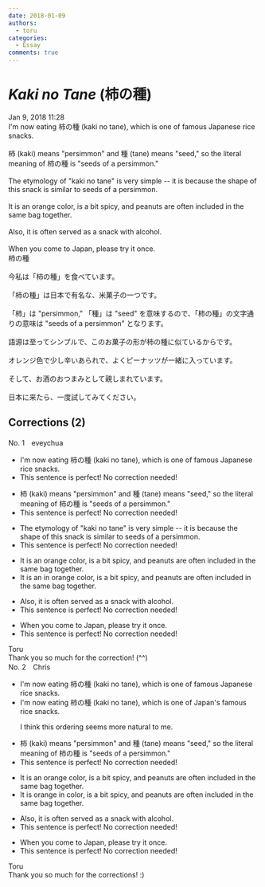 ```yaml
---
date: 2018-01-09
authors:
  - toru
categories:
  - Essay
comments: true
---
```


# <strong><em>Kaki no Tane</strong></em> (柿の種)
<div class="date">Jan 9, 2018 11:28</div>
<div id="post"><div id="body_show_ori">
I'm now eating 柿の種 (kaki no tane), which is one of famous Japanese rice snacks.<br/><br/>柿 (kaki) means "persimmon" and 種 (tane) means "seed," so the literal meaning of 柿の種 is "seeds of a persimmon."<br/><br/>The etymology of "kaki no tane" is very simple -- it is because the shape of this snack is similar to seeds of a persimmon.<br/><br/>It is an orange color, is a bit spicy, and peanuts are often included in the same bag together.<br/><br/>Also, it is often served as a snack with alcohol.<br/><br/>When you come to Japan, please try it once.
</div></div>

<!-- more -->

<div id="post_ja"><div id="body_show_mo">
柿の種<br/><br/>今私は「柿の種」を食べています。<br/><br/>「柿の種」は日本で有名な、米菓子の一つです。<br/><br/>「柿」は "persimmon," 「種」は "seed" を意味するので、「柿の種」の文字通りの意味は "seeds of a persimmon" となります。<br/><br/>語源は至ってシンプルで、このお菓子の形が柿の種に似ているからです。<br/><br/>オレンジ色で少し辛いあられで、よくピーナッツが一緒に入っています。<br/><br/>そして、お酒のおつまみとして親しまれています。<br/><br/>日本に来たら、一度試してみてください。
</div></div>

## Corrections (2)
<div id="block"><div class="first_name"> No. 1　<span class="just_name">eveychua</span></div><div id="block2">
<ul class="correction_field">
<li class="incorrect">I'm now eating 柿の種 (kaki no tane), which is one of famous Japanese rice snacks.</li>
<li class="corrected perfect">This sentence is perfect! No correction needed!</li>
</ul>
<ul class="correction_field">
<li class="incorrect">柿 (kaki) means "persimmon" and 種 (tane) means "seed," so the literal meaning of 柿の種 is "seeds of a persimmon."</li>
<li class="corrected perfect">This sentence is perfect! No correction needed!</li>
</ul>
<ul class="correction_field">
<li class="incorrect">The etymology of "kaki no tane" is very simple -- it is because the shape of this snack is similar to seeds of a persimmon.</li>
<li class="corrected perfect">This sentence is perfect! No correction needed!</li>
</ul>
<ul class="correction_field">
<li class="incorrect">It is an orange color, is a bit spicy, and peanuts are often included in the same bag together.</li>
<li class="corrected correct">
It is <span class="sline">an</span> in orange color, <span class="sline">is </span>a bit spicy, and peanuts are often included in the same bag together.
</li>
</ul>
<ul class="correction_field">
<li class="incorrect">Also, it is often served as a snack with alcohol.</li>
<li class="corrected perfect">This sentence is perfect! No correction needed!</li>
</ul>
<ul class="correction_field">
<li class="incorrect">When you come to Japan, please try it once.</li>
<li class="corrected perfect">This sentence is perfect! No correction needed!</li>
</ul>
</div><div class="name"><span class="just_name">Toru</span><br>
Thank you so much for the correction! (^^)
</div>
</div>
<div id="block"><div class="first_name"> No. 2　<span class="just_name">Chris</span></div><div id="block2">
<ul class="correction_field">
<li class="incorrect">I'm now eating 柿の種 (kaki no tane), which is one of famous Japanese rice snacks.</li>
<li class="corrected correct">
I'm now eating 柿の種 (kaki no tane), which is one of <span class="f_blue">Japan's famous </span>rice snacks.
<p class="correction_comment">I think this ordering seems more natural to me.</p>
</li>
</ul>
<ul class="correction_field">
<li class="incorrect">柿 (kaki) means "persimmon" and 種 (tane) means "seed," so the literal meaning of 柿の種 is "seeds of a persimmon."</li>
<li class="corrected perfect">This sentence is perfect! No correction needed!</li>
</ul>
<ul class="correction_field">
<li class="incorrect">It is an orange color, is a bit spicy, and peanuts are often included in the same bag together.</li>
<li class="corrected correct">
It is<span class="f_blue"> orange in</span> color, is a bit spicy, and peanuts are often included in the same bag together.
</li>
</ul>
<ul class="correction_field">
<li class="incorrect">Also, it is often served as a snack with alcohol.</li>
<li class="corrected perfect">This sentence is perfect! No correction needed!</li>
</ul>
<ul class="correction_field">
<li class="incorrect">When you come to Japan, please try it once.</li>
<li class="corrected perfect">This sentence is perfect! No correction needed!</li>
</ul>
</div><div class="name"><span class="just_name">Toru</span><br>
Thank you so much for the corrections! :)
</div>
</div>
